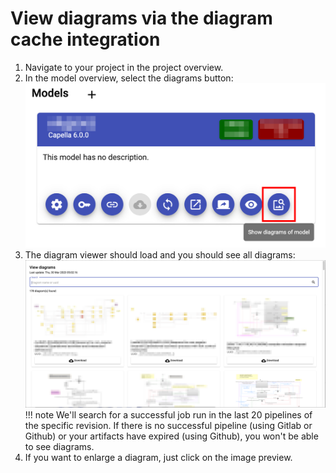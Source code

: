 <!--
 ~ SPDX-FileCopyrightText: Copyright DB Netz AG and the capella-collab-manager contributors
 ~ SPDX-License-Identifier: Apache-2.0
 -->

# View diagrams via the diagram cache integration

1. Navigate to your project in the project overview.
2. In the model overview, select the diagrams button:
   ![Button to view diagrams](./diagram_button.png)
3. The diagram viewer should load and you should see all diagrams:
   ![View diagrams](./view_diagrams.png)
   <!-- prettier-ignore -->
    !!! note
        We'll search for a successful job run in the last 20 pipelines of
        the specific revision. If there is no successful pipeline (using Gitlab or Github) or your artifacts have expired (using Github), you won't be able
        to see diagrams.
4. If you want to enlarge a diagram, just click on the image preview.
